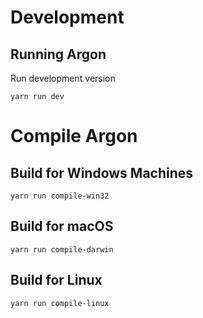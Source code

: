 # Development

## Running Argon

Run development version
```
yarn run dev
```

# Compile Argon

## Build for Windows Machines
```
yarn run compile-win32
```

## Build for macOS
```
yarn run compile-darwin
```

## Build for Linux
```
yarn run compile-linux
```
